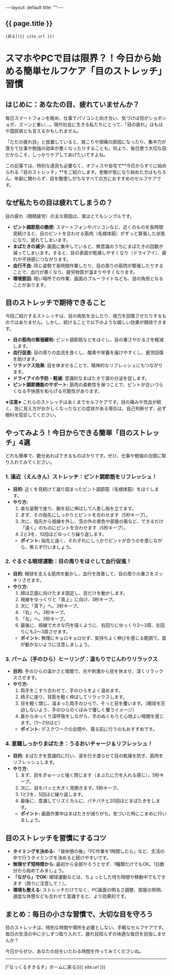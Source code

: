 ---layout: default title:  ""---
 ## {{ page.title }}

    [戻る]({{ site.url }}) 

# スマホやPCで目は限界？！今日から始める簡単セルフケア「目のストレッチ」習慣

## はじめに：あなたの目、疲れていませんか？

毎日スマートフォンを眺め、仕事でパソコンと向き合い、気づけば目がショボショボ、ズーンと重い…。現代社会に生きる私たちにとって、「目の疲れ」はもはや国民病とも言えるかもしれません。

「ただの疲れ目」と放置していると、肩こりや頭痛の原因になったり、集中力が落ちて仕事や勉強の効率が悪くなったりすることも。何より、毎日使う大切な目だからこそ、しっかりケアしてあげたいですよね。

この記事では、特別な道具も必要なく、オフィスや自宅で**今日からすぐに始められる「目のストレッチ」**をご紹介します。老眼が気になり始めた方はもちろん、年齢に関わらず、目を酷使しがちなすべての方におすすめのセルフケアです。

## なぜ私たちの目は疲れてしまうの？

目の疲れ（眼精疲労）の主な原因は、実はとてもシンプルです。

* **ピント調節筋の酷使:** スマートフォンやパソコンなど、近くのものを長時間見続けると、目のピントを合わせる筋肉（毛様体筋）がずっと緊張した状態になり、疲れてしまいます。
* **まばたきの減少:** 画面に集中していると、無意識のうちにまばたきの回数が減ってしまいます。すると、目の表面が乾燥しやすくなり（ドライアイ）、疲れや不快感につながります。
* **血行不良:** 同じ姿勢で長時間作業したり、目の周りの筋肉が緊張したりすることで、血行が悪くなり、疲労物質が溜まりやすくなります。
* **環境要因:** 暗い場所での作業、画面のブルーライトなども、目の負担となることがあります。

## 目のストレッチで期待できること

今回ご紹介するストレッチは、目の病気を治したり、視力を回復させたりするものではありません。しかし、続けることで以下のような嬉しい効果が期待できます。

* **目の筋肉の緊張緩和:** ピント調節筋などをほぐし、目の重さやだるさを軽減します。
* **血行促進:** 目の周りの血流を良くし、酸素や栄養を届けやすくし、疲労回復を助けます。
* **リラックス効果:** 目を休ませることで、精神的なリフレッシュにもつながります。
* **ドライアイの予防・軽減:** 意識的なまばたきで涙の分泌を促します。
* **ピント調節機能のサポート:** 筋肉の柔軟性を保つことで、ピントが合いづらくなる不快感を和らげる可能性があります。

**※注意※** これらのストレッチはあくまでセルフケアです。目の痛みや充血が続く、急に見え方がおかしくなったなどの症状がある場合は、自己判断せず、必ず眼科を受診してください。

## やってみよう！今日からできる簡単「目のストレッチ」4選

どれも簡単で、数分あればできるものばかりです。ぜひ、仕事や勉強の合間に取り入れてみてください。

### 1. 遠近（えんきん）ストレッチ：ピント調節筋をリフレッシュ！

* **目的:** 近くを見続けて凝り固まったピント調節筋（毛様体筋）をほぐします。
* **やり方:**
    1.  楽な姿勢で座り、腕を前に伸ばして人差し指を立てます。
    2.  まず、その指先にしっかりとピントを合わせます（5秒キープ）。
    3.  次に、指先から視線を外し、窓の外の景色や部屋の奥など、できるだけ「遠く」のものにピントを合わせます（5秒キープ）。
    4.  2と3を、10回ほどゆっくり繰り返します。
    * **ポイント:** 指先と遠く、それぞれにしっかりピントが合うのを感じながら、焦らず行いましょう。

### 2. ぐるぐる眼球運動：目の周りをほぐして血行促進！

* **目的:** 眼球を支える筋肉を動かし、血行を改善して、目の周りの重さをスッキリさせます。
* **やり方:**
    1.  顔は正面に向けたまま固定し、目だけを動かします。
    2.  視線をゆっくりと「真上」に向け、3秒キープ。
    3.  次に「真下」へ。3秒キープ。
    4.  「右」へ。3秒キープ。
    5.  「左」へ。3秒キープ。
    6.  最後に、視線で大きな円を描くように、右回りにゆっくり2〜3周、左回りにも2〜3周させます。
    * **ポイント:** 無理にキョロキョロせず、気持ちよく伸びを感じる範囲で。首が動かないように注意しましょう。

### 3. パーム（手のひら）ヒーリング：温もりでじんわりリラックス

* **目的:** 手のひらの温かさと暗闇で、光や刺激から目を休ませ、深くリラックスさせます。
* **やり方:**
    1.  両手をこすり合わせて、手のひらをよく温めます。
    2.  椅子に座り、背筋を軽く伸ばしてリラックスします。
    3.  目を軽く閉じ、温まった両手のひらで、そっと目を覆います。（眼球を圧迫しないよう、手のひらのくぼみで優しく覆うイメージ）
    4.  鼻からゆっくり深呼吸をしながら、手のぬくもりと心地よい暗闇を感じます。（1〜2分ほど）
    * **ポイント:** デスクワークの合間や、寝る前に行うのもおすすめです。

### 4. 意識しっかりまばたき：うるおいチャージ＆リフレッシュ！

* **目的:** まばたきを意識的に行い、涙を行き渡らせて目の乾燥を防ぎ、筋肉をリフレッシュします。
* **やり方:**
    1.  まず、目をぎゅーっと強く閉じます（まぶたに力を入れる感じ）。5秒キープ。
    2.  次に、目をパッと大きく見開きます。5秒キープ。
    3.  1と2を、5回ほど繰り返します。
    4.  最後に、意識してリズミカルに、パチパチと20回ほどまばたきをします。
    * **ポイント:** 画面作業中はまばたきが減りがち。気づいた時にこまめに行いましょう。

## 目のストレッチを習慣にするコツ

* **タイミングを決める:** 「昼休憩の後」「PC作業を1時間したら」など、生活の中で行うタイミングを決めると続けやすいです。
* **無理せず短時間から:** 最初から全部やろうとせず、1種類だけでもOK。1日数分から始めてみましょう。
* **「ながら」でOK:** 眼球運動などは、ちょっとした待ち時間や移動中でもできます（周りに注意して！）。
* **環境も整える:** ストレッチだけでなく、PC画面の明るさ調整、部屋の照明、適度な休憩なども合わせて意識すると、より効果的です。

## まとめ：毎日の小さな習慣で、大切な目を守ろう

目のストレッチは、特別な時間や場所を必要としない、手軽なセルフケアです。毎日の生活の中に少しずつ取り入れて、疲れ目知らずの快適な毎日を目指しませんか？

今日からぜひ、あなたの目をいたわる時間を作ってみてくださいね。

---


[「なっくるすきるす」ホームに戻る]({{ site.url }}) 